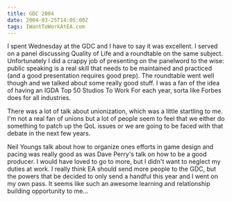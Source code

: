 ```yaml
---
title: GDC 2004
date: 2004-03-25T14:05:00Z
tags: IWantToWorkAtEA.com
---
```

I spent Wednesday at the GDC and I have to say it was excellent. I served on a panel discussing Quality of Life and a roundtable on the same subject. Unfortunately I did a crappy job of presenting on the panelword to the wise: public speaking is a real skill that needs to be maintained and practiced (and a good presentation requires good prep). The roundtable went well though and we talked about some really good stuff. I was a fan of the idea of having an IGDA Top 50 Studios To Work For each year, sorta like Forbes does for all industries.

There was a lot of talk about unionization, which was a little startling to me. I'm not a real fan of unions but a lot of people seem to feel that we either do something to patch up the QoL issues or we are going to be faced with that debate in the next few years.

Neil Youngs talk about how to organize ones efforts in game design and pacing was really good as was Dave Perry's talk on how to be a good producer. I would have loved to go to more, but I didn't want to neglect my duties at work. I really think EA should send more people to the GDC, but the powers that be decided to only send a handful this year and I went on my own pass. It seems like such an awesome learning and relationship building opportunity to me...
